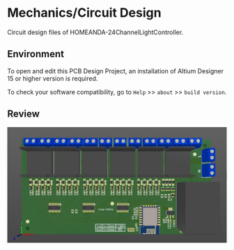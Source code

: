 # Mechanics/Circuit Design
Circuit design files of HOMEANDA-24ChannelLightController.  


## Environment 
To open and edit this PCB Design Project, an installation of Altium Designer 15 or higher version is required.

To check your software compatibility, go to `Help` >> `about` >> `build version`.

## Review
![image](review/overview01.jpg)
